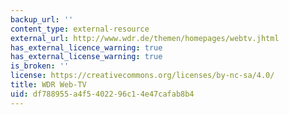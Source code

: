 ```yaml
---
backup_url: ''
content_type: external-resource
external_url: http://www.wdr.de/themen/homepages/webtv.jhtml
has_external_licence_warning: true
has_external_license_warning: true
is_broken: ''
license: https://creativecommons.org/licenses/by-nc-sa/4.0/
title: WDR Web-TV
uid: df788955-a4f5-4022-96c1-4e47cafab8b4
---
```

